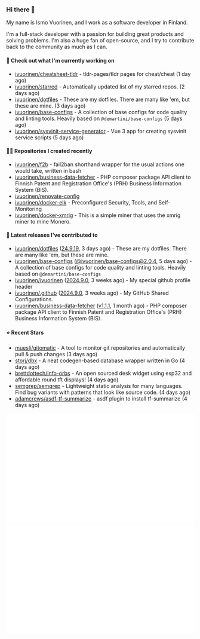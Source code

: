 
### Hi there 👋

My name is Ismo Vuorinen, and I work as a software developer in Finland.

I'm a full-stack developer with a passion for building great products and solving problems.
I'm also a huge fan of open-source, and I try to contribute back to the community as much as I can.

#### 👷 Check out what I'm currently working on

- [ivuorinen/cheatsheet-tldr](https://github.com/ivuorinen/cheatsheet-tldr) - tldr-pages/tldr pages for cheat/cheat (1 day ago)
- [ivuorinen/starred](https://github.com/ivuorinen/starred) - Automatically updated list of my starred repos. (2 days ago)
- [ivuorinen/dotfiles](https://github.com/ivuorinen/dotfiles) - These are my dotfiles. There are many like &#39;em, but these are mine. (3 days ago)
- [ivuorinen/base-configs](https://github.com/ivuorinen/base-configs) - A collection of base configs for code quality and linting tools. Heavily based on `@demartini/base-configs` (5 days ago)
- [ivuorinen/sysvinit-service-generator](https://github.com/ivuorinen/sysvinit-service-generator) - Vue 3 app for creating sysvinit service scripts (5 days ago)

#### 👨‍💻 Repositories I created recently

- [ivuorinen/f2b](https://github.com/ivuorinen/f2b) - fail2ban shorthand wrapper for the usual actions one would take, written in bash
- [ivuorinen/business-data-fetcher](https://github.com/ivuorinen/business-data-fetcher) - PHP composer package API client to Finnish Patent and Registration Office&#39;s (PRH) Business Information System (BIS).
- [ivuorinen/renovate-config](https://github.com/ivuorinen/renovate-config)
- [ivuorinen/docker-elk](https://github.com/ivuorinen/docker-elk) - Preconfigured Security, Tools, and Self-Monitoring
- [ivuorinen/docker-xmrig](https://github.com/ivuorinen/docker-xmrig) - This is a simple miner that uses the xmrig miner to mine Monero.

#### 🚀 Latest releases I've contributed to

- [ivuorinen/dotfiles](https://github.com/ivuorinen/dotfiles) ([24.9.19](https://github.com/ivuorinen/dotfiles/releases/tag/24.9.19), 3 days ago) - These are my dotfiles. There are many like &#39;em, but these are mine.
- [ivuorinen/base-configs](https://github.com/ivuorinen/base-configs) ([@ivuorinen/base-configs@2.0.4](https://github.com/ivuorinen/base-configs/releases/tag/%40ivuorinen/base-configs%402.0.4), 5 days ago) - A collection of base configs for code quality and linting tools. Heavily based on `@demartini/base-configs`
- [ivuorinen/ivuorinen](https://github.com/ivuorinen/ivuorinen) ([2024.9.0](https://github.com/ivuorinen/ivuorinen/releases/tag/2024.9.0), 3 weeks ago) - My special github profile header
- [ivuorinen/.github](https://github.com/ivuorinen/.github) ([2024.9.0](https://github.com/ivuorinen/.github/releases/tag/2024.9.0), 3 weeks ago) - My GitHub Shared Configurations.
- [ivuorinen/business-data-fetcher](https://github.com/ivuorinen/business-data-fetcher) ([v1.1.1](https://github.com/ivuorinen/business-data-fetcher/releases/tag/v1.1.1), 1 month ago) - PHP composer package API client to Finnish Patent and Registration Office&#39;s (PRH) Business Information System (BIS).

#### ⭐ Recent Stars

- [muesli/gitomatic](https://github.com/muesli/gitomatic) - A tool to monitor git repositories and automatically pull &amp; push changes (3 days ago)
- [storj/dbx](https://github.com/storj/dbx) - A neat codegen-based database wrapper written in Go  (4 days ago)
- [brettdottech/info-orbs](https://github.com/brettdottech/info-orbs) - An open sourced desk widget using esp32 and affordable round tft displays! (4 days ago)
- [semgrep/semgrep](https://github.com/semgrep/semgrep) - Lightweight static analysis for many languages. Find bug variants with patterns that look like source code. (4 days ago)
- [adamcrews/asdf-tf-summarize](https://github.com/adamcrews/asdf-tf-summarize) - asdf plugin to install tf-summarize (4 days ago)



![Overview of my activity](https://raw.githubusercontent.com/ivuorinen/github-stats/master/generated/overview.svg)
![Languages I have been using](https://raw.githubusercontent.com/ivuorinen/github-stats/master/generated/languages.svg)



